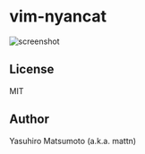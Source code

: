 # vim-nyancat

![screenshot](https://raw.githubusercontent.com/mattn/vim-nyancat/master/screenshot.gif)

## License

MIT

## Author

Yasuhiro Matsumoto (a.k.a. mattn)
